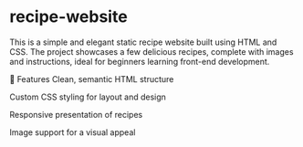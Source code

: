 # recipe-website

This is a simple and elegant static recipe website built using HTML and CSS. The project showcases a few delicious recipes, complete with images and instructions, ideal for beginners learning front-end development.

📁 Features
Clean, semantic HTML structure

Custom CSS styling for layout and design

Responsive presentation of recipes

Image support for a visual appeal
